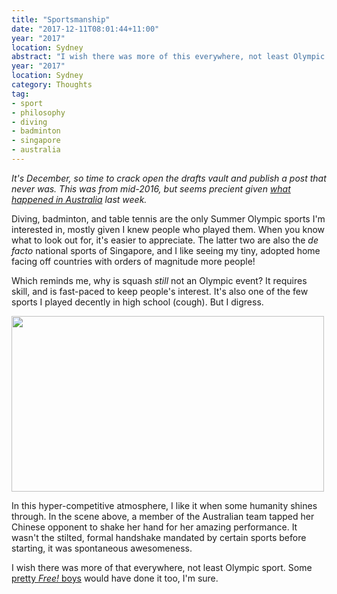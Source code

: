 ```yaml
---
title: "Sportsmanship"
date: "2017-12-11T08:01:44+11:00"
year: "2017"
location: Sydney
abstract: "I wish there was more of this everywhere, not least Olympic sport."
year: "2017"
location: Sydney
category: Thoughts
tag:
- sport
- philosophy
- diving
- badminton
- singapore
- australia
---
```

*It's December, so time to crack open the drafts vault and publish a post that never was. This was from mid-2016, but seems precient given [what happened in Australia] last week.* 

Diving, badminton, and table tennis are the only Summer Olympic sports I'm interested in, mostly given I knew people who played them. When you know what to look out for, it's easier to appreciate. The latter two are also the *de facto* national sports of Singapore, and I like seeing my tiny, adopted home facing off countries with orders of magnitude more people!

Which reminds me, why is squash *still* not an Olympic event? It requires skill, and is fast-paced to keep people's interest. It's also one of the few sports I played decently in high school (cough). But I digress.

<p><img src="https://rubenerd.com/files/2017/sportsmanship@1x.jpg" srcset="https://rubenerd.com/files/2017/sportsmanship@1x.jpg 1x, https://rubenerd.com/files/2017/sportsmanship@2x.jpg 2x" alt="" style="width:500px; height:281px" /></p>

In this hyper-competitive atmosphere, I like it when some humanity shines through. In the scene above, a member of the Australian team tapped her Chinese opponent to shake her hand for her amazing performance. It wasn't the stilted, formal handshake mandated by certain sports before starting, it was spontaneous awesomeness.

I wish there was more of that everywhere, not least Olympic sport. Some [pretty *Free!* boys] would have done it too, I'm sure.

[pretty *Free!* boys]: https://myanimelist.net/anime/18507/Free
[what happened in Australia]: http://rubenerd.com/marriage-equality-now-law-in-australia/

